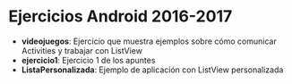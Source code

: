 Ejercicios Android 2016-2017
============================

* **videojuegos**: Ejercicio que muestra ejemplos sobre cómo comunicar Activities y trabajar con ListView
* **ejercicio1**: Ejercicio 1 de los apuntes
* **ListaPersonalizada**: Ejemplo de aplicación con ListView personalizada
